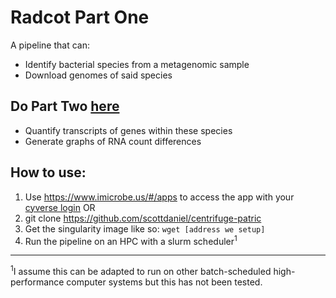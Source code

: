 # Radcot Part One
A pipeline that can:
- Identify bacterial species from a metagenomic sample
- Download genomes of said species

## Do Part Two [here](https://github.com/hurwitzlab/bowcuff)
- Quantify transcripts of genes within these species
- Generate graphs of RNA count differences

## How to use:
1. Use https://www.imicrobe.us/#/apps to access the app with your [cyverse login](http://www.cyverse.org/create-account)
OR
1. git clone https://github.com/scottdaniel/centrifuge-patric
2. Get the singularity image like so: `wget [address we setup]`
3. Run the pipeline on an HPC with a slurm scheduler<sup>1</sup>

---
<sup>1</sup>I assume this can be adapted to run on other 
batch-scheduled high-performance computer systems 
but this has not been tested.

